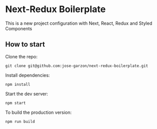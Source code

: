 # Next-Redux Boilerplate

This is a new project configuration with Next, React, Redux and Styled Components

## How to start

Clone the repo:

`git clone git@github.com:jose-garzon/next-redux-boilerplate.git`

Install dependencies:

`npm install`

Start the dev server:

`npm start`

To build the production version:

`npm run build`
